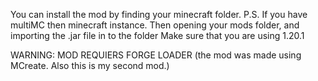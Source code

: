 You can install the mod by finding your minecraft folder. 
P.S. If you have multiMC then minecraft instance.
  Then opening your mods folder, and importing the .jar file in to the folder
  Make sure that you are using 1.20.1


WARNING: MOD REQUIERS FORGE LOADER
(the mod was made using MCreate. Also this is my second mod.)
